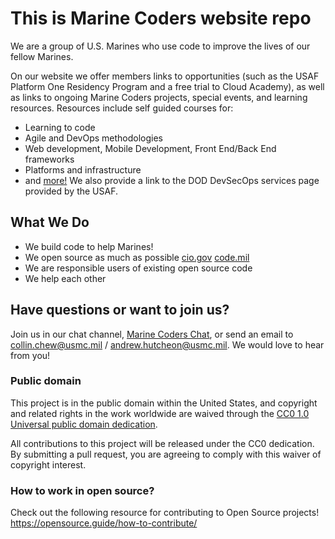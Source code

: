 # This is Marine Coders website repo

We are a group of U.S. Marines who use code to improve the lives of our fellow Marines.

On our website we offer members links to opportunities (such as the USAF Platform One Residency Program and a free trial to Cloud Academy), as well as links to ongoing Marine Coders projects, special events, and learning resources. Resources include self guided courses for:
* Learning to code
* Agile and DevOps methodologies
* Web development, Mobile Development, Front End/Back End frameworks
* Platforms and infrastructure
* and [more!](https://marinecoders.github.io/learn/) 
We also provide a link to the DOD DevSecOps services page provided by the USAF.

## What We Do
* We build code to help Marines!
* We open source as much as possible [cio.gov](https://sourcecode.cio.gov/OSS/) [code.mil](https://code.mil)
* We are responsible users of existing open source code
* We help each other

## Have questions or want to join us?
Join us in our chat channel, [Marine Coders Chat](https://chat.il2.dsop.io/signup_user_complete/?id=p65oraj9b3ysjgbxac7o7bn6fr), or send an email to collin.chew@usmc.mil / andrew.hutcheon@usmc.mil.  We would love to hear from you!  

### Public domain

This project is in the public domain within the United States, and copyright and related rights in the work worldwide are waived through the [CC0 1.0 Universal public domain dedication](https://creativecommons.org/publicdomain/zero/1.0/).

All contributions to this project will be released under the CC0 dedication. By submitting a pull request, you are agreeing to comply with this waiver of copyright interest.

### How to work in open source?

Check out the following resource for contributing to Open Source projects!
https://opensource.guide/how-to-contribute/ 
